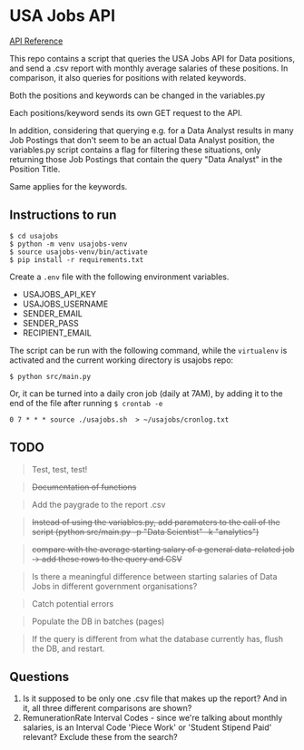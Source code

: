 # USA Jobs API 

[API Reference](https://developer.usajobs.gov/API-Reference)

This repo contains a script that queries the USA Jobs API for Data positions, and send a .csv report with monthly average salaries of these positions. In comparison, it also queries for positions with related keywords. 

Both the positions and keywords can be changed in the variables.py

Each positions/keyword sends its own GET request to the API. 

In addition, considering that querying e.g. for a Data Analyst results in many Job Postings that don't seem to be an actual Data Analyst position, the variables.py script contains a flag for filtering these situations, only returning those Job Postings that contain the query "Data Analyst" in the Position Title. 

Same applies for the keywords. 

## Instructions to run

```
$ cd usajobs
$ python -m venv usajobs-venv
$ source usajobs-venv/bin/activate
$ pip install -r requirements.txt
```

Create a `.env` file with the following environment variables. 

- USAJOBS_API_KEY
- USAJOBS_USERNAME
- SENDER_EMAIL
- SENDER_PASS
- RECIPIENT_EMAIL

The script can be run with the following command, while the `virtualenv` is activated and the current working directory is usajobs repo:

```
$ python src/main.py
```

Or, it can be turned into a daily cron job (daily at 7AM), by adding it to the end of the file after running `$ crontab -e`

```
0 7 * * * source ./usajobs.sh  > ~/usajobs/cronlog.txt
```

## TODO

> Test, test, test!

> ~~Documentation of functions~~

> Add the paygrade to the report .csv

> ~~Instead of using the variables.py, add paramaters to the call of the script (python src/main.py -p "Data Scientist" -k "analytics")~~

> ~~compare with the average starting salary of a general data-related job -> add these rows to the query and CSV~~

> Is there a meaningful difference between starting salaries of Data Jobs in
different government organisations?

> Catch potential errors

> Populate the DB in batches (pages)

> If the query is different from what the database currently has, flush the DB, and restart. 

## Questions

1. Is it supposed to be only one .csv file that makes up the report? And in it, all three different comparisons are shown? 
2. RemunerationRate Interval Codes - since we're talking about monthly salaries, is an Interval Code 'Piece Work' or 'Student Stipend Paid' relevant? Exclude these from the search?